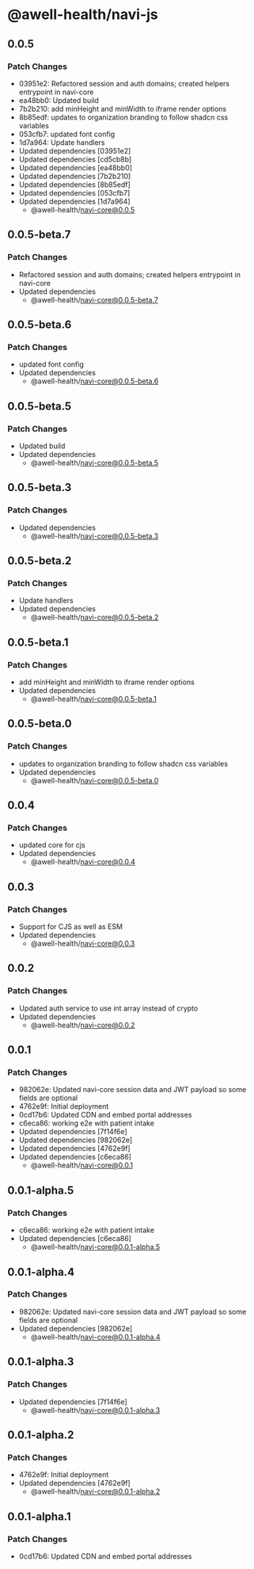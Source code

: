 # @awell-health/navi-js

## 0.0.5

### Patch Changes

- 03951e2: Refactored session and auth domains; created helpers entrypoint in navi-core
- ea48bb0: Updated build
- 7b2b210: add minHeight and minWidth to iframe render options
- 8b85edf: updates to organization branding to follow shadcn css variables
- 053cfb7: updated font config
- 1d7a964: Update handlers
- Updated dependencies [03951e2]
- Updated dependencies [cd5cb8b]
- Updated dependencies [ea48bb0]
- Updated dependencies [7b2b210]
- Updated dependencies [8b85edf]
- Updated dependencies [053cfb7]
- Updated dependencies [1d7a964]
  - @awell-health/navi-core@0.0.5

## 0.0.5-beta.7

### Patch Changes

- Refactored session and auth domains; created helpers entrypoint in navi-core
- Updated dependencies
  - @awell-health/navi-core@0.0.5-beta.7

## 0.0.5-beta.6

### Patch Changes

- updated font config
- Updated dependencies
  - @awell-health/navi-core@0.0.5-beta.6

## 0.0.5-beta.5

### Patch Changes

- Updated build
- Updated dependencies
  - @awell-health/navi-core@0.0.5-beta.5

## 0.0.5-beta.3

### Patch Changes

- Updated dependencies
  - @awell-health/navi-core@0.0.5-beta.3

## 0.0.5-beta.2

### Patch Changes

- Update handlers
- Updated dependencies
  - @awell-health/navi-core@0.0.5-beta.2

## 0.0.5-beta.1

### Patch Changes

- add minHeight and minWidth to iframe render options
- Updated dependencies
  - @awell-health/navi-core@0.0.5-beta.1

## 0.0.5-beta.0

### Patch Changes

- updates to organization branding to follow shadcn css variables
- Updated dependencies
  - @awell-health/navi-core@0.0.5-beta.0

## 0.0.4

### Patch Changes

- updated core for cjs
- Updated dependencies
  - @awell-health/navi-core@0.0.4

## 0.0.3

### Patch Changes

- Support for CJS as well as ESM
- Updated dependencies
  - @awell-health/navi-core@0.0.3

## 0.0.2

### Patch Changes

- Updated auth service to use int array instead of crypto
- Updated dependencies
  - @awell-health/navi-core@0.0.2

## 0.0.1

### Patch Changes

- 982062e: Updated navi-core session data and JWT payload so some fields are optional
- 4762e9f: Initial deployment
- 0cd17b6: Updated CDN and embed portal addresses
- c6eca86: working e2e with patient intake
- Updated dependencies [7f14f6e]
- Updated dependencies [982062e]
- Updated dependencies [4762e9f]
- Updated dependencies [c6eca86]
  - @awell-health/navi-core@0.0.1

## 0.0.1-alpha.5

### Patch Changes

- c6eca86: working e2e with patient intake
- Updated dependencies [c6eca86]
  - @awell-health/navi-core@0.0.1-alpha.5

## 0.0.1-alpha.4

### Patch Changes

- 982062e: Updated navi-core session data and JWT payload so some fields are optional
- Updated dependencies [982062e]
  - @awell-health/navi-core@0.0.1-alpha.4

## 0.0.1-alpha.3

### Patch Changes

- Updated dependencies [7f14f6e]
  - @awell-health/navi-core@0.0.1-alpha.3

## 0.0.1-alpha.2

### Patch Changes

- 4762e9f: Initial deployment
- Updated dependencies [4762e9f]
  - @awell-health/navi-core@0.0.1-alpha.2

## 0.0.1-alpha.1

### Patch Changes

- 0cd17b6: Updated CDN and embed portal addresses
